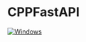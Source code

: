 # CPPFastAPI
[![Windows](https://github.com/DiggerMan-cpp/CPPFastAPI\actions/workflows/windows.yml/badge.svg)](https://github.com/DiggerMan-cpp/CPPFastAPI/actions/workflows/windows.yml)
